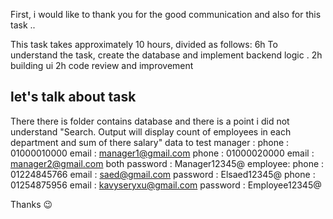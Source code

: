 First, i would like to thank you for the good communication and also for this task ..  

This task takes approximately 10 hours, divided as follows:
6h To understand the task, create the database and implement backend logic .
2h building ui
2h code review and improvement

## let's talk about task
There there is folder contains database and there is a point i did not understand "Search. Output will display count of employees in each department and sum of there salary" 
    data to test 
    manager :
        phone : 01000010000 email : manager1@gmail.com
        phone : 01000020000 email : manager2@gmail.com
        both password : Manager12345@
    employee:
        phone : 01224845766 email : saed@gmail.com password : Elsaed12345@
        phone : 01254875956 email : kavyseryxu@gmail.com password : Employee12345@
        
Thanks 😉
